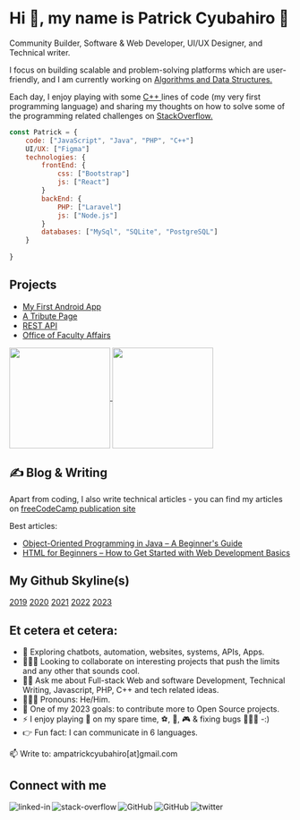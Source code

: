 <h1 class="center">Hi 👋, my name is Patrick Cyubahiro 🦁</h1>
  
Community Builder, Software & Web Developer, UI/UX Designer, and Technical writer.

I focus on building scalable and problem-solving platforms which are user-friendly, and I am currently working on <a href="https://github.com/patrickcyubahiro/Javascript-Algorithms-And-Data-Structures" target="_blank" rel="noopener noreferrer">Algorithms and Data Structures.</a>

Each day, I enjoy playing with some <a href="https://github.com/patrickcyubahiro/C-plus-plus" target="_blank" rel="noopener noreferrer"> C++ </a> lines of code (my very first programming language) and sharing my thoughts on how to solve some of the programming related challenges on <a href="https://stackoverflow.com/users/9446849/patrick-cyubahiro" target="_blank" rel="noopener noreferrer"> StackOverflow. </a> 

```javascript
const Patrick = {
    code: ["JavaScript", "Java", "PHP", "C++"]
    UI/UX: ["Figma"]
    technologies: {
        frontEnd: {
            css: ["Bootstrap"]
            js: ["React"]
        }
        backEnd: {
            PHP: ["Laravel"]
            js: ["Node.js"]
        }
        databases: ["MySql", "SQLite", "PostgreSQL"]        
    }
    
}
``` 
## Projects

 - [My First Android App](https://github.com/patrickcyubahiro/My-First-Android-App)
 - [A Tribute Page](https://github.com/patrickcyubahiro/A-Tribute-Page)
 - [REST API](https://github.com/patrickcyubahiro/Simple-API)
 - [Office of Faculty Affairs](https://patrickcyubahiro.github.io/Office-of-Faculty-Affairs/)

<a href="https://github.com/patrickcyubahiro/github-readme-stats" target="_blank" rel="noopener noreferrer">
  <img height="180px" align="center" src="https://github-readme-stats.vercel.app/api?username=patrickcyubahiro&show_icons=true&theme=jolly&layout=compact" />
</a>
<a href="https://github.com/patrickcyubahiro/convoychat" target="_blank" rel="noopener noreferrer">
  <img height="180px" align="center" src="https://github-readme-stats.vercel.app/api/top-langs/?username=patrickcyubahiro&langs_count=8&theme=jolly&layout=compact" />
</a>
  
## &#x270d; Blog & Writing

Apart from coding, I also write technical articles - you can find my articles on [freeCodeCamp publication site](https://www.freecodecamp.org/news/author/patrick-cyubahiro/)

Best articles:

<ul>
<li><a href="https://www.freecodecamp.org/news/object-oriented-programming-concepts-java/" rel="nofollow" target="_blank" rel="noopener noreferrer">Object-Oriented Programming in Java – A Beginner's Guide</a></li>
<li><a href="https://www.freecodecamp.org/news/html-for-beginners/" rel="nofollow" target="_blank" rel="noopener noreferrer">HTML for Beginners – How to Get Started with Web Development Basics</a></li>
</ul>

## My Github Skyline(s)

[2019](https://skyline.github.com/patrickcyubahiro/2019)
[2020](https://skyline.github.com/patrickcyubahiro/2020)
[2021](https://skyline.github.com/patrickcyubahiro/2021)
[2022](https://skyline.github.com/patrickcyubahiro/2022)
[2023](https://skyline.github.com/patrickcyubahiro/2023)
  
<!--Other Places you can find my open source contributions:

- [Gitlab](https://)
- [Bitbucket](https://)-->

## Et cetera et cetera:

- 🔭  Exploring chatbots, automation, websites, systems, APIs, Apps. 
- 👷🏽‍♂️  Looking to collaborate on interesting projects that push the limits and any other that sounds cool.
- 🤙🏼  Ask me about Full-stack Web and software Development, Technical Writing, Javascript, PHP, C++ and tech related ideas.
- 👨🏽‍✈️ Pronouns: He/Him.
- 🎯 One of my 2023 goals: to contribute more to Open Source projects.
- ⚡  ​I​ enjoy ​pla​ying​ :guitar: on my spare time, :soccer:, :basketball:, 🎮 & fixing bugs 👨🏽‍💻 -:)
- 👉 Fun fact: I can communicate in 6 languages.
  
📫 Write to: ampatrickcyubahiro[at]gmail.com

<!--[![Twitter Badge](https://img.shields.io/badge/-@Pat_Cyubahiro-1ca0f1?style=flat&labelColor=1ca0f1&logo=twitter&logoColor=white)](https://twitter.com/Pat_Cyubahiro)
[![Github](https://img.shields.io/badge/-Github-000?style=flat&logo=Github&logoColor=white)](https://github.com/patrickcyubahiro)
[![Linkedin](https://img.shields.io/badge/-LinkedIn-blue?style=flat&logo=Linkedin&logoColor=white)](https://www.linkedin.com/in/patrick-cyubahiro-262188138/)-->

## Connect with me

[<img align="left" alt="linked-in" src="https://img.shields.io/badge/linkedin-%230077B5.svg?&style=for-the-badge&logo=linkedin&logoColor=white" target="_blank" rel="noopener noreferrer"/>](https://www.linkedin.com/in/patrick-cyubahiro-262188138/)

[<img align="left" alt="stack-overflow" src="https://img.shields.io/badge/stack%20overflow-FE7A16?logo=stack-overflow&logoColor=white&style=for-the-badge" target="_blank" rel="noopener noreferrer"/>](https://stackoverflow.com/users/9446849/patrick-cyubahiro)

[<img align="left" alt="GitHub" src="https://img.shields.io/badge/GitHub-%2312100E.svg?&style=for-the-badge&logo=Github&logoColor=white" target="_blank" rel="noopener noreferrer"/>](https://github.com/patrickcyubahiro)

[<img align="left" alt="GitHub" src="https://img.shields.io/badge/Codepen-000000?style=for-the-badge&logo=codepen&logoColor=white" target="_blank" rel="noopener noreferrer"/>](https://codepen.io/patrickcyubahiro)

[<img align="left" alt="twitter" src="https://img.shields.io/badge/twitter-%231DA1F2.svg?&style=for-the-badge&logo=twitter&logoColor=white" target="_blank" rel="noopener noreferrer"/>](https://twitter.com/Pat_Cyubahiro)
